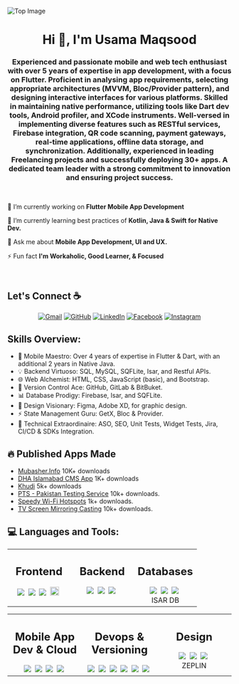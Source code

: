 ![Top Image](https://virtualrecreation.co.uk/site/templates/images/top-slope-d.png)

<h1 align="center">Hi 👋, I'm Usama Maqsood</h1>
<h3 align="center">Experienced and passionate mobile and web tech enthusiast with over 5 years of expertise in app development, with a focus on Flutter. Proficient in analysing app requirements, selecting appropriate architectures (MVVM, Bloc/Provider pattern), and designing interactive interfaces for various platforms. Skilled in maintaining native performance, utilizing tools like Dart dev tools, Android profiler, and XCode instruments. Well-versed in implementing diverse features such as RESTful services, Firebase integration, QR code scanning, payment gateways, real-time applications, offline data storage, and synchronization. Additionally, experienced in leading Freelancing projects and successfully deploying 30+ apps. A dedicated team leader with a strong commitment to innovation and ensuring project success.</h3>

<br/>

 <div>
      <p>🔭 I’m currently working on <b>Flutter Mobile App Development</b></p>
      <p>🌱 I’m currently learning best practices of <b>Kotlin, Java & Swift for Native Dev.</b></p>
      <p>💬 Ask me about <b>Mobile App Development, UI and UX.</b></p>
      <p>⚡ Fun fact <b>I'm Workaholic, Good Learner, & Focused</b></p>
      <!-- <p>🌐 You can visit my Portfolio at <a href="" target="_blank"><b>Atif Waheed</b></a></p> -->
 </div>
 <br/>

## Let's Connect :coffee:

 <p align="center">
<a href="mailto:usamamaqsood416@gmail.com/"><img src="https://img.icons8.com/bubbles/50/000000/gmail-new.png" alt="Gmail"/></a>
<a href="https://github.com/usamamaqsood690/"><img src="https://img.icons8.com/bubbles/50/000000/github.png" alt="GitHub"/></a>
<a href="https://www.linkedin.com/in/usamamaqsoodai?/"><img src="https://img.icons8.com/bubbles/50/000000/linkedin.png" alt="LinkedIn"/></a>
<a href="https://www.facebook.com/usama.maqsood.75?mibextid=LQQJ4d/"><img src="https://img.icons8.com/bubbles/50/000000/facebook-new.png" alt="Facebook"/></a>
<a href="https://www.instagram.com/usamamaqsood416/profilecard/?igsh=MWJjb2FwcjQ0amp2dg==/"><img src="https://img.icons8.com/bubbles/50/000000/instagram.png" alt="Instagram"/></a>
 </p>

## Skills Overview:

- 🌟 Mobile Maestro: Over 4 years of expertise in Flutter & Dart, with an additional 2 years in Native Java.
- 💡 Backend Virtuoso: SQL, MySQL, SQFLite, Isar, and Restful APIs.
- 🌐 Web Alchemist: HTML, CSS, JavaScript (basic), and Bootstrap.
- 🔗 Version Control Ace: GitHub, GitLab & BitBuket.
- 📊 Database Prodigy: Firebase, Isar, and SQFLite.
- 🎨 Design Visionary: Figma, Adobe XD, for graphic design.
- ⚡ State Management Guru: GetX, Bloc & Provider.
- 🚀 Technical Extraordinaire: ASO, SEO, Unit Tests, Widget Tests, Jira, CI/CD & SDKs Integration.



## 🔥 Published Apps Made

- [Mubasher.Info](https://play.google.com/store/apps/details?id=com.gfm.tadawuly&pcampaignid=web_share) 10K+ downloads
- [DHA Islamabad CMS App](https://play.google.com/store/apps/details?id=com.claystonetech.dhair.resident&pcampaignid=web_share) 1K+ downloads
- [Khudi](https://play.google.com/store/apps/details?id=com.mediatiz.khudi&pcampaignid=web_share) 5k+ downloads
- [PTS - Pakistan Testing Service](https://play.google.com/store/apps/details?id=ptsjobs.org.pk.jobsearch&pcampaignid=web_share) 10k+ downloads.
- [Speedy Wi-Fi Hotspots](https://play.google.com/store/apps/details?id=apps.isystech.org.speedywifihotspots.wifimaps.wifianalyzer.wifispots&pcampaignid=web_share) 1k+ downloads.
- [TV Screen Mirroring Casting](https://play.google.com/store/apps/details?id=com.screencast.Tvcasting.screenmirroring&pcampaignid=web_share) 10k+ downloads.

## 💻 Languages and Tools:

<table>
 <tr>
  <td valign="top" width="33%">
    <h2 align="center">Frontend</h2>
    <div align="center">
     <img src="https://img.shields.io/badge/Flutter-%2302569B.svg?style=for-the-badge&logo=Flutter&logoColor=white" />&nbsp;
     <img src=https://img.shields.io/badge/html5-%23E34F26.svg?style=for-the-badge&logo=html5&logoColor=white />&nbsp;
     <img src=https://img.shields.io/badge/css3-%231572B6.svg?style=for-the-badge&logo=css3&logoColor=white />&nbsp;
     <img height=20 width=20 src=https://img.shields.io/badge/bootstrap-%23563D7C.svg?style=for-the-badge&logo=bootstrap&logoColor=white/>&nbsp;
    </div>
  </td>
  <td valign="top" width="33%">
  <h2 align="center">Backend</h2>
  <div align="center">
   <img src=https://img.shields.io/badge/NODEJS-339933.svg?&style=for-the-badge&logo=node.js&logoColor=white />&nbsp;
   <img src=https://img.shields.io/badge/Express.js-404D59?style=for-the-badge />&nbsp;  
   <img src=https://img.shields.io/badge/python-3670A0?style=for-the-badge&logo=python&logoColor=ffdd54 />&nbsp;
   
   </div>
 </td>
  <td valign="top" width="33%">
   <h2 align="center">Databases</h2>
    <div align="center">
     <img src=https://img.shields.io/badge/Firebase-039BE5?style=for-the-badge&logo=Firebase&logoColor=white />&nbsp;
     <img src=https://img.shields.io/badge/MongoDB-%234ea94b.svg?style=for-the-badge&logo=mongodb&logoColor=white />&nbsp;
     <img src=https://img.shields.io/badge/mysql-%2300f.svg?style=for-the-badge&logo=mysql&logoColor=white />&nbsp;
     <br/><a src=https://isar.dev/isar.svg >ISAR DB</a>
   </div>
  </td>
  </tr>
</table>
<table>
  <tr>
    <td valign="top" width="33%">
     <h2 align="center">Mobile App Dev & Cloud</h2>
     <div class="note" align="center">
      <img src=https://img.shields.io/badge/Dart-0175C2?style=for-the-badge&logo=dart&logoColor=white />&nbsp;
      <img src=https://img.shields.io/badge/Kotlin-0095D5?&style=for-the-badge&logo=kotlin&logoColor=white />&nbsp;
      <img src=https://img.shields.io/badge/Java-ED8B00?style=for-the-badge&logo=openjdk&logoColor=white />&nbsp;
      <img src=https://img.shields.io/badge/vercel-%23000000.svg?style=for-the-badge&logo=vercel&logoColor=white />&nbsp;
     </div>
    </td>
   <td valign="top" width="33%">
      <h2 align="center">Devops & Versioning</h2>
      <div class="note" align="center">
       <img src="https://img.shields.io/badge/gitlab-%23181717.svg?style=for-the-badge&logo=gitlab&logoColor=white" />&nbsp;
       <img src=https://img.shields.io/badge/github-%23121011.svg?style=for-the-badge&logo=github&logoColor=white />&nbsp;
       <img src=https://img.shields.io/badge/git-%23F05033.svg?style=for-the-badge&logo=git&logoColor=white />&nbsp;
       <img src=https://img.shields.io/badge/github%20actions-%232671E5.svg?style=for-the-badge&logo=githubactions&logoColor=white />&nbsp;
       <img src=https://img.shields.io/badge/docker-%230db7ed.svg?style=for-the-badge&logo=docker&logoColor=white />&nbsp;
       <img src=https://img.shields.io/badge/kubernetes-%23326ce5.svg?style=for-the-badge&logo=kubernetes&logoColor=white />&nbsp;
      </div>
     </td>
    <td valign="top" width="33%">
      <h2 align="center">Design</h2>
      <div class="note" align="center">
       <img src=https://img.shields.io/badge/figma-%23F24E1E.svg?style=for-the-badge&logo=figma&logoColor=white />&nbsp;
       <img src=https://img.shields.io/badge/Adobe%20XD-470137?style=for-the-badge&logo=Adobe%20XD&logoColor=#FF61F6 />&nbsp;
       <img src=https://img.shields.io/badge/adobe%20illustrator-%23FF9A00.svg?style=for-the-badge&logo=adobe%20illustrator&logoColor=white/>&nbsp;
       <br/><a src=https://zeplin.io/ >ZEPLIN</a>
      </div>
     </td>
  </tr>
</table>


